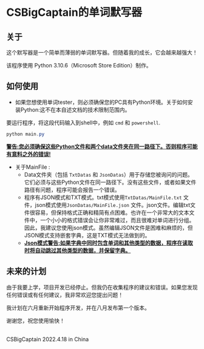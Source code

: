# CSBigCaptain的单词默写器

## 关于

这个默写器是一个简单而薄弱的单词默写器。但随着我的成长，它会越来越强大！

该程序使用 Python 3.10.6（Microsoft Store Edition）制作。

## 如何使用

- 如果您想使用单词tester，则必须确保您的PC具有Python环境。关于如何安装Python:这不在本自述文档的技术限制范围内。

要运行程序，将这段代码输入到shell中，例如 `cmd` 和 `powershell`.
  ```powershell
  python main.py
  ```

**<u>警告:您必须确保这些Python文件和两个data文件夹在同一路径下。否则程序可能有意料之外的错误!</u>**

- 关于MainFile :
  - Data文件夹（包括 `TxtDatas` 和 `JsonDatas`）用于存储您被询问的问题。它们必须与这些Python文件在同一路径下。没有这些文件，或者如果文件路径有问题，程序可能会报告一个错误。
  - 程序有JSON模式和TXT模式。txt模式使用`TxtDatas/MainFile.txt` 文件，json模式使用`JsonDatas/MainFile.json` 文件。json文件。编辑txt文件很容易，但保持格式正确和精简有点困难。也许在一个非常大的文本文件中，一个小小的格式错误会让你非常难过，而且很难对单词进行分组。因此，我建议您使用json模式。虽然编辑JSON文件是困难和麻烦的，但JSON模式支持嵌套字典，这是TXT模式无法做到的。
  - <u>**Json模式警告:如果字典中同时包含单词和其他类型的数据，程序在读取时将自动跳过其他类型的数据，并保留字典。**</u>

## 未来的计划

由于我要上学，项目开发已经停止。但我仍在收集程序的建议和错误。如果您发现任何错误或有任何建议，我非常欢迎您提出问题！

我计划在六月重新开始程序开发，并在八月发布第一个版本。

谢谢您，祝您使用愉快！

</br>
CSBigCaptain
2022.4.18 in China
